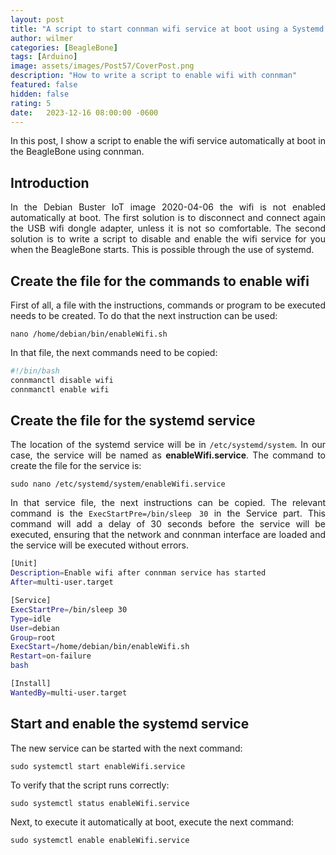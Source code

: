 ```yaml
---
layout: post
title: "A script to start connman wifi service at boot using a Systemd service"
author: wilmer
categories: [BeagleBone]
tags: [Arduino]
image: assets/images/Post57/CoverPost.png
description: "How to write a script to enable wifi with connman"
featured: false
hidden: false
rating: 5
date:   2023-12-16 08:00:00 -0600
---
```

In this post, I show a script to enable the wifi service automatically at boot in the BeagleBone using connman.

<style>
  /* Three image containers (use 25% for four, and 50% for two, etc) */
  .column {
    float: left;
    width: 46%;
    padding: 2%;
  }

  /* Clear floats after image containers */
  .row::after {
    content: "";
    clear: both;
    display: table;
  }

  img {
    border-radius: 1%;
  }

  video {
    border-radius: 1%;
  }

  p {
    text-align: justify;
  }

  figure {
    text-align: justify;
  }

  .text table, 
  .text th, 
  .text td {
    width: 100%; 
    margin-left: auto; 
    margin-right: auto;
    border: 1px solid black;
    border-collapse: collapse;
    padding-left: 15px;
    padding-right: 15px;
    text-align: center;
  }
</style>

## Introduction
<p>
  In the Debian Buster IoT image 2020-04-06 the wifi is not enabled automatically at boot. The first solution is to disconnect and connect again the USB wifi dongle adapter, unless it is not so comfortable. The second solution is to write a script to disable and enable the wifi service for you when the BeagleBone starts. This is possible through the use of systemd.  
</p>

## Create the file for the commands to enable wifi
First of all, a file with the instructions, commands or program to be executed needs to be created. To do that the next instruction can be used:

`nano /home/debian/bin/enableWifi.sh`

In that file, the next commands need to be copied:

```bash
#!/bin/bash
connmanctl disable wifi
connmanctl enable wifi
```

## Create the file for the systemd service
The location of the systemd service will be in `/etc/systemd/system`. In our case, the service will be named as **enableWifi.service**. The command to create the file for the service is:

`sudo nano /etc/systemd/system/enableWifi.service`

In that service file, the next instructions can be copied. The relevant command is the `ExecStartPre=/bin/sleep 30` in the Service part. This command will add a delay of 30 seconds before the service will be executed, ensuring that the network and connman interface are loaded and the service will be executed without errors.

```bash
[Unit]
Description=Enable wifi after connman service has started
After=multi-user.target

[Service]
ExecStartPre=/bin/sleep 30
Type=idle
User=debian
Group=root
ExecStart=/home/debian/bin/enableWifi.sh
Restart=on-failure
bash

[Install]
WantedBy=multi-user.target
```


## Start and enable the systemd service
The new service can be started with the next command:

`sudo systemctl start enableWifi.service`

To verify that the script runs correctly:

`sudo systemctl status enableWifi.service`

Next, to execute it automatically at boot, execute the next command:

`sudo systemctl enable enableWifi.service`